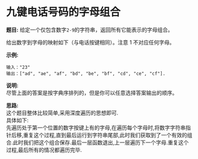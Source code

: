 # 九键电话号码的字母组合
**题目:**
给定一个仅包含数字`2-9`的字符串，返回所有它能表示的字母组合。  

给出数字到字母的映射如下（与电话按键相同）。注意 1 不对应任何字母。  

**示例:**  
```
输入："23"
输出：["ad", "ae", "af", "bd", "be", "bf", "cd", "ce", "cf"].
```
**说明:**  
尽管上面的答案是按字典序排列的，但是你可以任意选择答案输出的顺序。  

**思路:**  
这个题目整体比较简单,采用深度遍历的思想即可.  
具体如下:  
先遍历处于第一个位置的数字按键上有的字母,在遍历每个字母时,将数字字符串指针后移,重复这个过程,直到最后运行到字符串尾部,此时我们获取到了一个有效的组合.此时我们把这个组合保存.最后一层函数退出,上一层遍历下一个字母.重复这个过程,最后所有的情况都遍历完毕.
